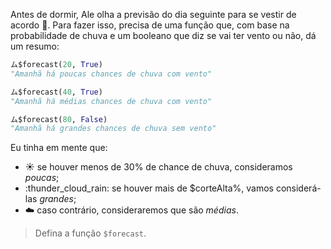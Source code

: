 Antes de dormir, Ale olha a previsão do dia seguinte para se vestir de acordo :closed_umbrella:. Para fazer isso, precisa de uma função que, com base na probabilidade de chuva e um booleano que diz se vai ter vento ou não, dá um resumo:

```python
ム$forecast(20, True)
"Amanhã há poucas chances de chuva com vento"

ム$forecast(40, True)
"Amanhã há médias chances de chuva com vento"

ム$forecast(80, False)
"Amanhã há grandes chances de chuva sem vento"
```

Eu tinha em mente que:

* :sunny: se houver menos de 30% de chance de chuva, consideramos _poucas_;
* :thunder_cloud_rain: se houver mais de $corteAlta%, vamos considerá-las _grandes_;
* :cloud: caso contrário, consideraremos que são _médias_.

> Defina a função `$forecast`.
